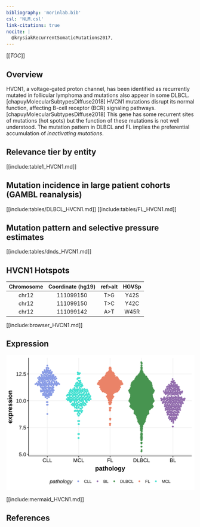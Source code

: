 ```yaml
---
bibliography: 'morinlab.bib'
csl: 'NLM.csl'
link-citations: true
nocite: |
  @krysiakRecurrentSomaticMutations2017, 
---
```

[[_TOC_]]

## Overview
HVCN1, a voltage-gated proton channel, has been identified as recurrently mutated in follicular lymphoma and mutations also appear in some DLBCL.[chapuyMolecularSubtypesDiffuse2018] HVCN1 mutations disrupt its normal function, affecting B-cell receptor (BCR) signaling pathways.[chapuyMolecularSubtypesDiffuse2018] This gene has some recurrent sites of mutations (hot spots) but the function of these mutations is not well understood. The mutation pattern in DLBCL and FL implies the preferential accumulation of *inactivating mutations*.


## Relevance tier by entity

[[include:table1_HVCN1.md]]

## Mutation incidence in large patient cohorts (GAMBL reanalysis)

[[include:tables/DLBCL_HVCN1.md]]
[[include:tables/FL_HVCN1.md]]

## Mutation pattern and selective pressure estimates

[[include:tables/dnds_HVCN1.md]]


## HVCN1 Hotspots

| Chromosome |Coordinate (hg19) | ref>alt | HGVSp | 
 | :---:| :---: | :--: | :---: |
| chr12 | 111099150 | T>G | Y42S |
| chr12 | 111099150 | T>C | Y42C |
| chr12 | 111099142 | A>T | W45R |

[[include:browser_HVCN1.md]]

## Expression
![](images/gene_expression/HVCN1_by_pathology.svg)
<!-- ORIGIN: krysiakRecurrentSomaticMutations2017b -->
<!-- FL: krysiakRecurrentSomaticMutations2017b -->

[[include:mermaid_HVCN1.md]]

## References
